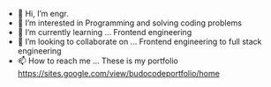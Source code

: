 - 👋 Hi, I’m engr.</Budo>
- 👀 I’m interested in Programming and solving coding problems 
- 🌱 I’m currently learning ... Frontend engineering
- 💞️ I’m looking to collaborate on ... Frontend engineering to full stack engineering 
- 📫 How to reach me ... These is my portfolio 
https://sites.google.com/view/budocodeportfolio/home

<!---
budo1234/budo1234 is a ✨ special ✨ repository because its `README.md` (this file) appears on your GitHub profile.
You can click the Preview link to take a look at your changes.
--->
